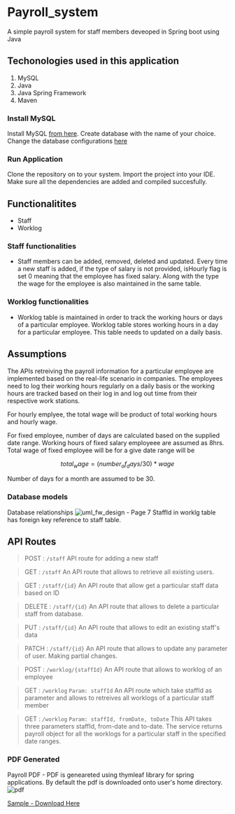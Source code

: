 # Payroll_system 
A simple payroll system for staff members deveoped in Spring boot using Java

## Techonologies used in this application
1. MySQL
2. Java
3. Java Spring Framework
4. Maven

### Install MySQL
Install MySQL [from here]( https://dev.mysql.com/downloads/mysql/). Create database with the name of your choice. Change the database configurations [here](/src/main/resources/application.properties)

### Run Application
Clone the repository on to your system. Import the project into your IDE. Make sure all the dependencies are added and compiled succesfully. 

## Functionalitites
* Staff
* Worklog

### Staff functionalities
* Staff members can be added, removed, deleted and updated. Every time a new staff is added, if the type of salary is not provided, isHourly flag is set 0 meaning that the employee has fixed salary. Along with the type the wage for the employee is also maintained in the same table. 

### Worklog functionalities
* Worklog table is maintained in order to track the working hours or days of a particular employee. Worklog table stores working hours in a day for a particular employee. This table needs to updated on a daily basis. 

## Assumptions

The APIs retreiving the payroll information for a particular employee are implemented based on the real-life scenario in companies. The employees need to log their working hours regularly on a daily basis or the working hours are tracked based on their log in and log out time from their respective work stations.

For hourly emplyee, the total wage will be product of total working hours and hourly wage.

For fixed employee, number of days are calculated based on the supplied date range. Working hours of fixed salary employeee are assumed as 8hrs. 
Total wage of fixed employee will be for a give date range will be
```math 
total_wage = (number_of_days/30) * wage 
```
Number of days for a month are assumed to be 30. 

### Database models
Database relationships
![uml_fw_design - Page 7](https://user-images.githubusercontent.com/10976047/89714401-a71d5900-d99e-11ea-9691-65495f4b3d1a.png)
StaffId in worklg table has foreign key reference to staff table.

## API Routes
> POST : ```/staff```
API route for adding a new staff

> GET : ```/staff```
An API route that allows to retrieve all existing users.

> GET : ```/staff/{id}```
An API route that allow get a particular staff data based on ID

> DELETE : ```/staff/{id}```
An API route that allows to delete a particular staff from database.

> PUT : ```/staff/{id}```
An API route that allows to edit an existing staff's data

> PATCH : ```/staff/{id}```
An API route that allows to update any parameter of user. Making partial changes.

> POST : ```/worklog/{staffId}```
An API route that allows to worklog of an employee

> GET : ```/worklog``` ```Param: staffId```
An API route which take staffId as parameter and  allows to retreives all worklogs of a particular staff member

> GET : ```/worklog``` ```Param: staffId, fromDate, toDate```
This API takes three parameters staffId, from-date and to-date. The service returns payroll object for all the worklogs for a particular staff in the specified date ranges.


### PDF Generated
Payroll PDF - PDF is geneareted using thymleaf library for spring applications. By default the pdf is downloaded onto user's home directory.
![pdf](https://user-images.githubusercontent.com/10976047/90968054-4b97b300-e4e8-11ea-9891-473ba01b1359.PNG)


[Sample - Download Here](https://github.com/ambinabhi/Payroll_system/files/5113313/fileee_payroll_9.pdf)


